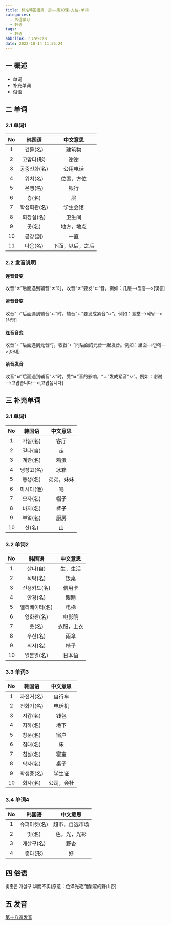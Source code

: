 ```yaml
---
title: 标准韩国语第一册——第18课-方位-单词
categories:
  - 外语学习
  - 韩语
tags:
  - 韩语
abbrlink: c37e9ca8
date: 2022-10-14 11:36:24
---
```

## 一 概述

* 单词
* 补充单词
* 俗语

<!--more-->

## 二  单词

### 2.1 单词1

|  No  |    韩国语    |     中文意思     |
| :--: | :----------: | :--------------: |
|  1   |   건물(名)   |      建筑物      |
|  2   |  고맙다(形)  |       谢谢       |
|  3   | 공중전화(名) |     公用电话     |
|  4   |   위치(名)   |    位置，方位    |
|  5   |   은행(名)   |       银行       |
|  6   |    층(名)    |        层        |
|  7   | 학생회관(名) |     学生会馆     |
|  8   |  화장실(名)  |      卫生间      |
|  9   |    곳(名)    |    地方，地点    |
|  10  |   곧장(副)   |       一直       |
|  11  |   다음(名)   | 下面，以后，之后 |

### 2.2 发音说明

#### 连音音变

收音“ㅊ”后面遇到辅音“ㅊ”时，收音“ㅊ”要发“ㄷ”音。例如：几层—>몇층—>[몇층]

 #### 紧音音变

收音“ㄱ”后面遇到辅音“ㄷ”时，辅音“ㄷ”要发成紧音“ㄸ”。例如：食堂—>식당—>[삭땅]

#### 连音音变

收音“ㄴ”后面遇到元音时，收音“ㄴ”同后面的元音一起发音。例如：里面—>안에—>[아네]

#### 紧音发音

收音“ㅂ”后面遇到辅音“ㅅ”时，受“ㅂ”音的影响，“ㅅ”发成紧音“ㅆ”。例如：谢谢—>고맙습니다—>[고맙씀니다]

## 三 补充单词

### 3.1 单词1

|  No  |   韩国语   |  中文意思  |
| :--: | :--------: | :--------: |
|  1   |  가실(名)  |    客厅    |
|  2   |  걷다(自)  |     走     |
|  3   |  계란(名)  |    鸡蛋    |
|  4   | 냉장고(名) |    冰箱    |
|  5   |  동생(名)  | 弟弟，妹妹 |
|  6   | 마시다(他) |     喝     |
|  7   |  모자(名)  |    帽子    |
|  8   |  바지(名)  |    裤子    |
|  9   |  부엌(名)  |    厨房    |
|  10  |   산(名)   |     山     |

### 3.2 单词2

|  No  |     韩国语     |  中文意思  |
| :--: | :------------: | :--------: |
|  1   |    살다(自)    |  生，生活  |
|  2   |    식탁(名)    |    饭桌    |
|  3   |  신용카드(名)  |   信用卡   |
|  4   |    안경(名)    |    眼睛    |
|  5   | 엘리베이터(名) |    电梯    |
|  6   |   영화관(名)   |   电影院   |
|  7   |     옷(名)     | 衣服，上衣 |
|  8   |    우산(名)    |    雨伞    |
|  9   |    의자(名)    |    椅子    |
|  10  |   일본알(名)   |   日本语   |

### 3.3 单词3

|  No  |   韩国语   |  中文意思  |
| :--: | :--------: | :--------: |
|  1   | 자전거(名) |   自行车   |
|  2   | 전화기(名) |   电话机   |
|  3   |  지갑(名)  |    钱包    |
|  4   |  지하(名)  |    地下    |
|  5   |  창문(名)  |    窗户    |
|  6   |  침대(名)  |     床     |
|  7   |  침실(名)  |    寝室    |
|  8   |  탁자(名)  |    桌子    |
|  9   | 학생증(名) |   学生证   |
|  10  |  회사(名)  | 公司，会社 |

### 3.4 单词4

|  No  |    韩国语    |    中文意思    |
| :--: | :----------: | :------------: |
|  1   | 슈퍼마켓(名) | 超市，自选市场 |
|  2   |    빛(名)    |  色，光，光彩  |
|  3   |  개살구(名)  |      野杏      |
|  4   |   좋다(形)   |       好       |

## 四 俗语

빛좋은 개살구.华而不实(原意：色泽光艳而酸涩的野山杏)

## 五 发音

[第十八课发音][1]

[1]:https://biz.cli.im/test/JS485322?coding=J4bsQR&qrurl=http%3A%2F%2Fqr31.cn%2FJ4bsQR&gtype=2